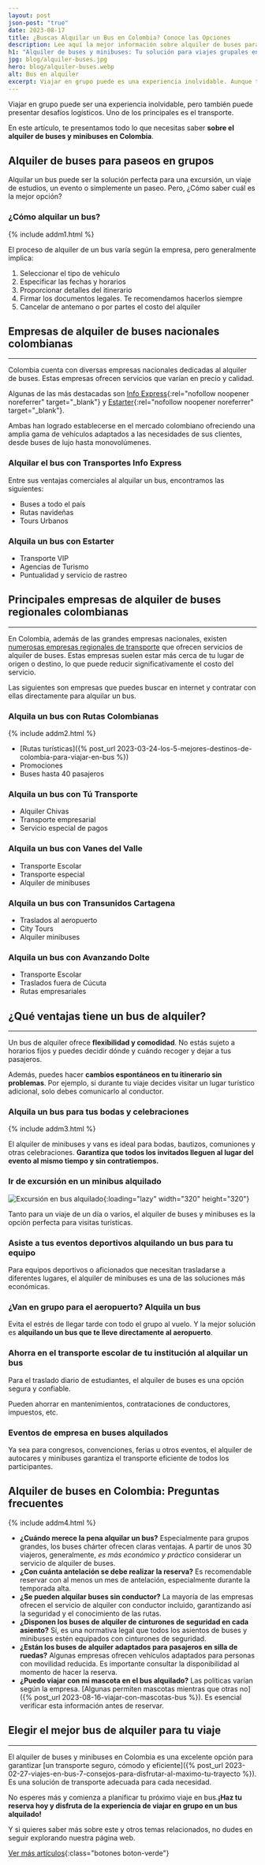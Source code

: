 ```yaml
---
layout: post
json-post: "true"
date: 2023-08-17
title: ¿Buscas Alquilar un Bus en Colombia? Conoce las Opciones
description: Lee aquí la mejor información sobre alquiler de buses para viajar por Colombia. ¡Entérate de todo y reserva hoy mismo!
h1: "Alquiler de buses y minibuses: Tu solución para viajes grupales en Colombia"
jpg: blog/alquiler-buses.jpg
hero: blog/alquiler-buses.webp
alt: Bus en alquiler
excerpt: Viajar en grupo puede es una experiencia inolvidable. Aunque también puede presentar desafíos logísticos.
---
```

Viajar en grupo puede ser una experiencia inolvidable, pero también puede presentar desafíos logísticos. Uno de los principales es el transporte.

En este artículo, te presentamos todo lo que necesitas saber **sobre el alquiler de buses y minibuses en Colombia**.

## Alquiler de buses para paseos en grupos

Alquilar un bus puede ser la solución perfecta para una excursión, un viaje de estudios, un evento o simplemente un paseo. Pero, ¿Cómo saber cuál es la mejor opción?

### ¿Cómo alquilar un bus?

{% include addm1.html %}

El proceso de alquiler de un bus varía según la empresa, pero generalmente implica:

1. Seleccionar el tipo de vehículo
2. Especificar las fechas y horarios
3. Proporcionar detalles del itinerario
4. Firmar los documentos legales. Te recomendamos hacerlos siempre
5. Cancelar de antemano o por partes el costo del alquiler

## Empresas de alquiler de buses nacionales colombianas

-----

Colombia cuenta con diversas empresas nacionales dedicadas al alquiler de buses. Estas empresas ofrecen servicios que varían en precio y calidad.

Algunas de las más destacadas son [Info Express](https://transportesinfoexpress.com/){:rel="nofollow noopener noreferrer" target="_blank"} y [Estarter](https://estarter.co/){:rel="nofollow noopener noreferrer" target="_blank"}.

Ambas han logrado establecerse en el mercado colombiano ofreciendo una amplia gama de vehículos adaptados a las necesidades de sus clientes, desde buses de lujo hasta monovolúmenes.

### Alquilar el bus con Transportes Info Express

Entre sus ventajas comerciales al alquilar un bus, encontramos las siguientes:

* Buses a todo el país
* Rutas navideñas
* Tours Urbanos

### Alquila un bus con Estarter

* Transporte VIP
* Agencias de Turismo
* Puntualidad y servicio de rastreo

## Principales empresas de alquiler de buses regionales colombianas

-----

En Colombia, además de las grandes empresas nacionales, existen [numerosas empresas regionales de transporte](/) que ofrecen servicios de alquiler de buses. Estas empresas suelen estar más cerca de tu lugar de origen o destino, lo que puede reducir significativamente el costo del servicio.

Las siguientes son empresas que puedes buscar en internet y contratar con ellas directamente para alquilar un bus.

### Alquila un bus con Rutas Colombianas

{% include addm2.html %}

* [Rutas turísticas]({% post_url 2023-03-24-los-5-mejores-destinos-de-colombia-para-viajar-en-bus %})
* Promociones
* Buses hasta 40 pasajeros

### Alquila un bus con Tú Transporte

* Alquiler Chivas
* Transporte empresarial
* Servicio especial de pagos

### Alquila un bus con Vanes del Valle

* Transporte Escolar
* Transporte especial
* Alquiler de minibuses

### Alquila un bus con Transunidos Cartagena

* Traslados al aeropuerto
* City Tours
* Alquiler minibuses

### Alquila un bus con Avanzando Dolte

* Transporte Escolar
* Traslados fuera de Cúcuta
* Rutas empresariales

## ¿Qué ventajas tiene un bus de alquiler?

-----

Un bus de alquiler ofrece **flexibilidad y comodidad**. No estás sujeto a horarios fijos y puedes decidir dónde y cuándo recoger y dejar a tus pasajeros.

Además, puedes hacer **cambios espontáneos en tu itinerario sin problemas**. Por ejemplo, si durante tu viaje decides visitar un lugar turístico adicional, solo debes comunicarlo al conductor.

### Alquila un bus para tus bodas y celebraciones

{% include addm3.html %}

El alquiler de minibuses y vans es ideal para bodas, bautizos, comuniones y otras celebraciones. **Garantiza que todos los invitados lleguen al lugar del evento al mismo tiempo y sin contratiempos.**

### Ir de excursión en un minibus alquilado

![Excursión en bus alquilado]({{'blog/alquier-bus-excursion.webp'|relative_url}} "Excursión"){:loading="lazy" width="320" height="320"}

Tanto para un viaje de un día o varios, el alquiler de buses y minibuses es la opción perfecta para visitas turísticas.

### Asiste a tus eventos deportivos alquilando un bus para tu equipo

Para equipos deportivos o aficionados que necesitan trasladarse a diferentes lugares, el alquiler de minibuses es una de las soluciones más económicas.

### ¿Van en grupo para el aeropuerto? Alquila un bus

Evita el estrés de llegar tarde con todo el grupo al vuelo. Y la mejor solución es **alquilando un bus que te lleve directamente al aeropuerto**.

### Ahorra en el transporte escolar de tu institución al alquilar un bus

Para el traslado diario de estudiantes, el alquiler de buses es una opción segura y confiable.

Pueden ahorrar en mantenimientos, contrataciones de conductores, impuestos, etc.

### Eventos de empresa en buses alquilados

Ya sea para congresos, convenciones, ferias u otros eventos, el alquiler de autocares y minibuses garantiza el transporte eficiente de todos los participantes.

## Alquiler de buses en Colombia: Preguntas frecuentes

{% include addm4.html %}

* **¿Cuándo merece la pena alquilar un bus?** Especialmente para grupos grandes, los buses chárter ofrecen claras ventajas. A partir de unos 30 viajeros, generalmente, *es más económico y práctico* considerar un servicio de alquiler de buses.
* **¿Con cuánta antelación se debe realizar la reserva?** Es recomendable reservar con al menos un mes de antelación, especialmente durante la temporada alta.
* **¿Se pueden alquilar buses sin conductor?** La mayoría de las empresas ofrecen el servicio de alquiler con conductor incluido, garantizando así la seguridad y el conocimiento de las rutas.
* **¿Disponen los buses de alquiler de cinturones de seguridad en cada asiento?** Sí, es una normativa legal que todos los asientos de buses y minibuses estén equipados con cinturones de seguridad.
* **¿Están los buses de alquiler adaptados para pasajeros en silla de ruedas?** Algunas empresas ofrecen vehículos adaptados para personas con movilidad reducida. Es importante consultar la disponibilidad al momento de hacer la reserva.
* **¿Puedo viajar con mi mascota en el bus alquilado?** Las políticas varían según la empresa. [Algunas permiten mascotas mientras que otras no]({% post_url 2023-08-16-viajar-con-mascotas-bus %}). Es esencial verificar esta información antes de reservar.

## Elegir el mejor bus de alquiler para tu viaje

-----

El alquiler de buses y minibuses en Colombia es una excelente opción para garantizar [un transporte seguro, cómodo y eficiente]({% post_url 2023-02-27-viajes-en-bus-7-consejos-para-disfrutar-al-maximo-tu-trayecto %}). Es una solución de transporte adecuada para cada necesidad.

No esperes más y comienza a planificar tu próximo viaje en bus.**¡Haz tu reserva hoy y disfruta de la experiencia de viajar en grupo en un bus alquilado!**

Y si quieres saber más sobre este y otros temas relacionados, no dudes en seguir explorando nuestra página web.

[Ver más artículos]({{'blog'|relative_url}}){:class="botones boton-verde"}
